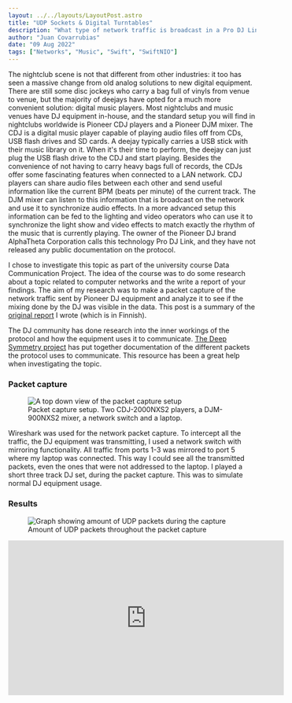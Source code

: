 ```yaml
---
layout: ../../layouts/LayoutPost.astro
title: "UDP Sockets & Digital Turntables"
description: "What type of network traffic is broadcast in a Pro DJ Link network? Investigating the packets sent by Pioneer DJ equipment and creating a Swift application to parse it."
author: "Juan Covarrubias"
date: "09 Aug 2022"
tags: ["Networks", "Music", "Swift", "SwiftNIO"]
---
```

The nightclub scene is not that different from other industries: it too has seen a massive change from old analog solutions to new digital equipment. There are still some disc jockeys who carry a bag full of vinyls from venue to venue, but the majority of deejays have opted for a much more convenient solution: digital music players. Most nightclubs and music venues have DJ equipment in-house, and the standard setup you will find in nightclubs worldwide is Pioneer CDJ players and a Pioneer DJM mixer. The CDJ is a digital music player capable of playing audio files off from CDs, USB flash drives and SD cards. A deejay typically carries a USB stick with their music library on it. When it's their time to perform, the deejay can just plug the USB flash drive to the CDJ and start playing. Besides the convenience of not having to carry heavy bags full of records, the CDJs offer some fascinating features when connected to a LAN network. CDJ players can share audio files between each other and send useful information like the current BPM (beats per minute) of the current track. The DJM mixer can listen to this information that is broadcast on the network and use it to synchronize audio effects. In a more advanced setup this information can be fed to the lighting and video operators who can use it to synchronize the light show and video effects to match exactly the rhythm of the music that is currently playing. The owner of the Pioneer DJ brand AlphaTheta Corporation calls this technology Pro DJ Link, and they have not released any public documentation on the protocol. 

I chose to investigate this topic as part of the university course Data Communication Project. The idea of the course was to do some research about a topic related to computer networks and the write a report of your findings. The aim of my research was to make a packet capture of the network traffic sent by Pioneer DJ equipment and analyze it to see if the mixing done by the DJ was visible in the data. This post is a summary of the [original report](https://drive.google.com/file/d/16tZl3c49iO1IoY9bwgNaKzjF9iTNqisA/view?usp=share_link) I wrote (which is in Finnish). 

The DJ community has done research into the inner workings of the protocol and how the equipment uses it to communicate. [The Deep Symmetry project](https://djl-analysis.deepsymmetry.org/djl-analysis/packets.html) has put together documentation of the different packets the protocol uses to communicate. This resource has been a great help when investigating the topic.

### Packet capture
<figure class="flex flex-col items-center justify-center w-full gap-2">
<img src="/cdj_setup.png" class="w-1/2" alt="A top down view of the packet capture setup">
<figcaption class="text-sm w-1/2 text-center bg-slate-50 p-2">Packet capture setup. Two CDJ-2000NXS2 players, a DJM-900NXS2 mixer, a network switch and a laptop.</figcaption>
</figure>
Wireshark was used for the network packet capture. To intercept all the traffic, the DJ equipment was transmitting, I used a network switch with mirroring functionality. All traffic from ports 1-3 was mirrored to port 5 where my laptop was connected. This way I could see all the transmitted packets, even the ones that were not addressed to the laptop. I played a short three track DJ set, during the packet capture. This was to simulate normal DJ equipment usage.

### Results
<figure class="flex flex-col items-center justify-center w-full gap-2">
<img src="/io_graph1.png" class="w-1/2" alt="Graph showing amount of UDP packets during the capture">
<figcaption class="text-sm w-1/2 text-center bg-slate-50 p-2">Amount of UDP packets throughout the packet capture</figcaption>
</figure>

<div class="flex flex-row items-center justify-center w-full aspect-video">
<iframe class="object-cover h-full w-full" width="560" height="315" src="https://www.youtube.com/embed/MCkAdgy9cAU" title="YouTube video player" frameborder="0" allow="accelerometer; autoplay; clipboard-write; encrypted-media; gyroscope; picture-in-picture" allowfullscreen></iframe>
</div>